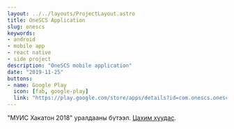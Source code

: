 ```yaml
---
layout: ../../layouts/ProjectLayout.astro
title: OneSCS Application
slug: onescs
keywords: 
- android
- mobile app
- react native
- side project
description: "OneSCS mobile application"
date: "2019-11-25"
buttons:
- name: Google Play
  icon: [fab, google-play]
  link: "https://play.google.com/store/apps/details?id=com.onescs.onescs"
---
```


"МУИС Хакатон 2018" уралдааны бүтээл. [Цахим хуудас](https://one-scs.com/).
